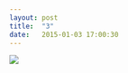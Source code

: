 ```yaml
---
layout: post
title:  "3"
date:   2015-01-03 17:00:30
---
```

<img src="https://farm8.staticflickr.com/7546/16182270811_f1db509852_k.jpg" />